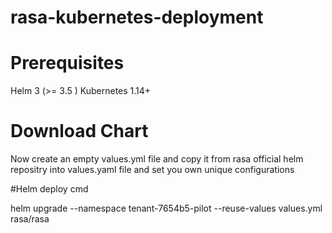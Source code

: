 # rasa-kubernetes-deployment

# Prerequisites

Helm 3 (>= 3.5 )
Kubernetes 1.14+

# Download Chart 

Now create an empty values.yml file and copy it from rasa official helm repositry into values.yaml file and set you own unique configurations

#Helm deploy cmd

helm upgrade --namespace tenant-7654b5-pilot --reuse-values values.yml rasa/rasa
